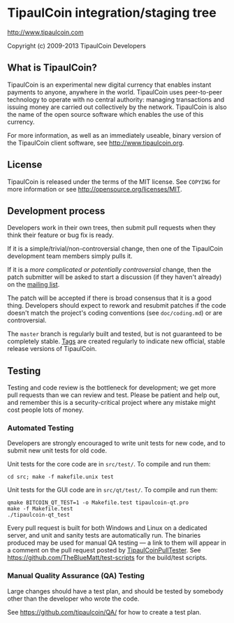 TipaulCoin integration/staging tree
================================

http://www.tipaulcoin.com

Copyright (c) 2009-2013 TipaulCoin Developers

What is TipaulCoin?
----------------

TipaulCoin is an experimental new digital currency that enables instant payments to
anyone, anywhere in the world. TipaulCoin uses peer-to-peer technology to operate
with no central authority: managing transactions and issuing money are carried
out collectively by the network. TipaulCoin is also the name of the open source
software which enables the use of this currency.

For more information, as well as an immediately useable, binary version of
the TipaulCoin client software, see http://www.tipaulcoin.org.

License
-------

TipaulCoin is released under the terms of the MIT license. See `COPYING` for more
information or see http://opensource.org/licenses/MIT.

Development process
-------------------

Developers work in their own trees, then submit pull requests when they think
their feature or bug fix is ready.

If it is a simple/trivial/non-controversial change, then one of the TipaulCoin
development team members simply pulls it.

If it is a *more complicated or potentially controversial* change, then the patch
submitter will be asked to start a discussion (if they haven't already) on the
[mailing list](http://sourceforge.net/mailarchive/forum.php?forum_name=tipaulcoin-development).

The patch will be accepted if there is broad consensus that it is a good thing.
Developers should expect to rework and resubmit patches if the code doesn't
match the project's coding conventions (see `doc/coding.md`) or are
controversial.

The `master` branch is regularly built and tested, but is not guaranteed to be
completely stable. [Tags](https://github.com/tipaulcoin/tipaulcoin/tags) are created
regularly to indicate new official, stable release versions of TipaulCoin.

Testing
-------

Testing and code review is the bottleneck for development; we get more pull
requests than we can review and test. Please be patient and help out, and
remember this is a security-critical project where any mistake might cost people
lots of money.

### Automated Testing

Developers are strongly encouraged to write unit tests for new code, and to
submit new unit tests for old code.

Unit tests for the core code are in `src/test/`. To compile and run them:

    cd src; make -f makefile.unix test

Unit tests for the GUI code are in `src/qt/test/`. To compile and run them:

    qmake BITCOIN_QT_TEST=1 -o Makefile.test tipaulcoin-qt.pro
    make -f Makefile.test
    ./tipaulcoin-qt_test

Every pull request is built for both Windows and Linux on a dedicated server,
and unit and sanity tests are automatically run. The binaries produced may be
used for manual QA testing — a link to them will appear in a comment on the
pull request posted by [TipaulCoinPullTester](https://github.com/TipaulCoinPullTester). See https://github.com/TheBlueMatt/test-scripts
for the build/test scripts.

### Manual Quality Assurance (QA) Testing

Large changes should have a test plan, and should be tested by somebody other
than the developer who wrote the code.

See https://github.com/tipaulcoin/QA/ for how to create a test plan.
